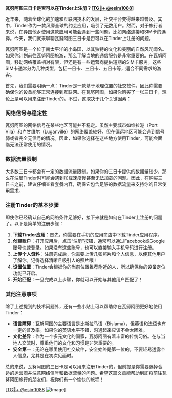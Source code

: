**瓦努阿图三日卡是否可以在Tinder上注册？[[TG💪+ @esim1088](https://t.me/s/esim1088)]**

近年来，随着全球化的加速和互联网技术的发展，社交平台变得越来越普及。其中，Tinder作为一款风靡全球的约会应用，吸引了无数用户。然而，对于旅行者来说，在异国他乡使用这款应用可能会遇到一些问题，比如网络连接和SIM卡的选择。今天，我们就来聊聊瓦努阿图三日卡是否可以在Tinder上注册的问题。

瓦努阿图是一个位于南太平洋的小岛国，以其独特的文化和美丽的自然风光闻名。如果你计划前往瓦努阿图旅游，那么了解当地的通信服务是非常重要的。在瓦努阿图，移动网络覆盖相对有限，但还是有一些运营商提供短期的SIM卡服务。这些SIM卡通常分为几种类型，包括一日卡、三日卡、五日卡等，适合不同需求的游客。

首先，我们需要明确一点：Tinder是一款基于地理位置的社交软件，因此你需要确保你的设备能够正常连接到互联网。在瓦努阿图，如果你购买了一张三日卡，理论上是可以用来注册Tinder的。不过，这取决于几个关键因素：

### 网络信号与稳定性

瓦努阿图的网络信号在某些地区可能并不稳定。虽然主要城市如维拉港（Port Vila）和卢甘维尔（Luganville）的网络覆盖较好，但在偏远地区可能会遇到信号弱或者完全无信号的情况。因此，如果你选择在这些地方使用Tinder，可能会面临无法正常使用的情况。

### 数据流量限制

大多数三日卡都会有一定的数据流量限制。如果你的三日卡提供的数据量较少，那么在注册Tinder时可能会遇到加载速度慢甚至无法加载的问题。因此，在购买三日卡之前，建议仔细查看套餐内容，确保它包含足够的数据流量来支持你的日常使用需求。

### 注册Tinder的基本步骤

即使你已经确认自己的网络条件足够好，接下来就是如何在Tinder上注册的问题了。以下是简单的注册步骤：

1. **下载Tinder应用**：首先，你需要在手机的应用商店中下载Tinder应用程序。
2. **创建账户**：打开应用后，点击“注册”按钮，通常可以通过Facebook或Google账号快速登录。如果没有这些账号，也可以直接输入手机号码进行注册。
3. **上传个人资料**：注册完成后，你需要上传几张照片和个人信息，以便其他用户了解你。记得选择清晰且吸引人的照片哦！
4. **设置位置**：Tinder会根据你的当前位置推荐附近的人，所以确保你的设备定位功能已开启。
5. **开始匹配**：一旦完成以上步骤，你就可以开始与其他用户匹配了！

### 其他注意事项

除了上述提到的技术问题外，还有一些小贴士可以帮助你在瓦努阿图更好地使用Tinder：

- **语言障碍**：瓦努阿图的主要语言是比斯拉马语（Bislama），但英语和法语也有一定的普及率。如果你的英语水平不错，沟通起来应该不会太困难。
- **文化差异**：作为一个多元文化的国家，瓦努阿图有着丰富的传统习俗。在与当地人交流时，尊重他们的文化和习惯是非常重要的。
- **安全第一**：无论在哪里使用社交软件，安全始终是第一位的。不要轻易透露个人信息，尤其是在初次见面时。

总的来说，瓦努阿图的三日卡是可以用来注册Tinder的，但前提是你需要选择合适的运营商并注意网络信号和数据流量的问题。希望这篇文章能帮助到即将前往瓦努阿图旅行的朋友们，祝你们有一个愉快的旅程！

[[TG💪+ @esim1088](https://t.me/s/esim1088) ![Image](https://i.postimg.cc/4NQfJmqS/Snipaste-2025-05-13-00-14-12.png)]